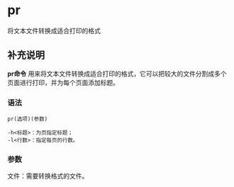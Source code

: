 pr
===

将文本文件转换成适合打印的格式

## 补充说明

**pr命令** 用来将文本文件转换成适合打印的格式，它可以把较大的文件分割成多个页面进行打印，并为每个页面添加标题。

### 语法  

```
pr(选项)(参数)
```

  

```
-h<标题>：为页指定标题；
-l<行数>：指定每页的行数。
```

### 参数  

文件：需要转换格式的文件。


